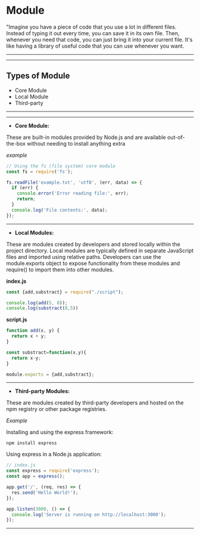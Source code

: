 # Module

"Imagine you have a piece of code that you use a lot in different files. Instead of typing it out every time, you can save it in its own file. Then, whenever you need that code, you can just bring it into your current file. It's like having a library of useful code that you can use whenever you want.

-----
-----

 ## Types of Module 
 
   - Core Module
   - Local Module 
   - Third-party

------
------

- **Core Module:**

These are built-in modules provided by Node.js and are available out-of-the-box without needing to install anything extra

*example*

```javascript
// Using the fs (file system) core module
const fs = require('fs');

fs.readFile('example.txt', 'utf8', (err, data) => {
  if (err) {
    console.error('Error reading file:', err);
    return;
  }
  console.log('File contents:', data);
});
```

----

- **Local Modules:** 

These are modules created by developers and stored locally within the project directory. Local modules are typically defined in separate JavaScript files and imported using relative paths. Developers can use the module.exports object to expose functionality from these modules and require() to import them into other modules.


**index.js**

```javascript
const {add,substract} = require("./script");

console.log(add(5, 8));
console.log(substract(8,5))
```

**script.js**
```javascript
function add(x, y) {
  return x + y;
}

const substract=function(x,y){
  return x-y;
}

module.exports = {add,substract};
```
----

- **Third-party Modules:**

These are modules created by third-party developers and hosted on the npm registry or other package registries.

*Example*

Installing and using the express framework:

```javacsript
npm install express
```

Using express in a Node.js application:

```javascript
// index.js
const express = require('express');
const app = express();

app.get('/', (req, res) => {
  res.send('Hello World!');
});

app.listen(3000, () => {
  console.log('Server is running on http://localhost:3000');
});

```
-----